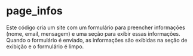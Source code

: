 # page_infos
Este código cria um site com um formulário para preencher informações (nome, email, mensagem) e uma seção para exibir essas informações. Quando o formulário é enviado, as informações são exibidas na seção de exibição e o formulário é limpo.
